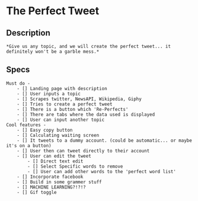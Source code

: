 # The Perfect Tweet
## Description
    *Give us any topic, and we will create the perfect tweet... it definitely won't be a garble mess.*

## Specs
    Must do - 
        - [] Landing page with description
        - [] User inputs a topic
        - [] Scrapes twitter, NewsAPI, Wikipedia, Giphy
        - [] Tries to create a perfect tweet
        - [] There is a button which 'Re-Perfects'
        - [] There are tabs where the data used is displayed
        - [] User can input another topic
    Cool features - 
        - [] Easy copy button
        - [] Calculating waiting screen
        - [] It tweets to a dummy account. (could be automatic... or maybe it's on a button)
        - [] User then can tweet directly to their account
        - [] User can edit the tweet
            - [] Direct text edit
            - [] Select Specific words to remove
            - [] User can add other words to the 'perfect word list' 
        - [] Incorporate facebook
        - [] Build in some grammer stuff
        - [] MACHINE LEARNING?!?!?
        - [] Gif toggle